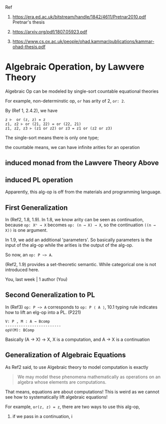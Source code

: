 Ref

1. https://era.ed.ac.uk/bitstream/handle/1842/4611/Pretnar2010.pdf Pretnar's thesis

2. https://arxiv.org/pdf/1807.05923.pdf

3. https://www.cs.ox.ac.uk/people/ohad.kammar/publications/kammar-ohad-thesis.pdf



# Algebraic Operation, by Lawvere Theory

Algebraic Op can be modeled by single-sort countable equational theories

For example, non-determinstic op, `or` has arity of 2, `or: 2`.

By (Ref 1, 2.4.2), we have
```
z ⊢  or (z, z) = z 
z1, z2 ⊢ or (21, 22) = or (22, 21) 
z1, z2, z3 ⊢ (z1 or z2) or z3 = z1 or (z2 or z3)

```

The single-sort means there is only one type;

the countable means, we can have infinite arities for an operation


## induced monad from the Lawvere Theory Above


## induced PL operation



Apparently, this alg-op is off from the materials and programming language.



## First Generalization

In (Ref2, 1.8, 1.9). In 1.8, we know arity can be seen as continuation, 
because `op: Xⁿ → X` becomes `op: (n → X) → X`, so the continuation `((n → X))` is one argument.




In 1.9, we add an additional 'parameters'. So basically parameters is the input of the alg-op while the arities is the output of the alg-op.

So now, an `op: P ~> A`.

(Ref2, 1.9) provides a set-theoretic semantic. While categorical one is not introduced here.

You, last week | 1 author (You)

## Second Generalization to PL

In (Ref3) `op: P ~> A` corresponds to `op: P ⟨ A ⟩`, 10.1 typing rule indicates how to lift an elg-op into a PL. (P221)


```
V: P , M : A → Bcomp
-------------------------
opV(M): BComp

```

Basically (A → X) → X, X is a computation, and A → X is a continuation


## Generalization of Algebraic Equations

As Ref2 said, to use Algebraic theory to model computation is exactly

> We may model these phenomena mathematically as operations on an algebra whose elements are computations.

That means, equations are about computations! This is weird as we cannot see how to systematically lift algebraic equations!

For example, `or(z, z) = z`, there are two ways to use this alg-op,

1. if we pass in a continuation, i
